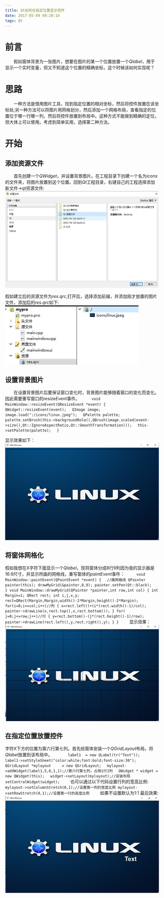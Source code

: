 ```yaml
---
title: Qt如何在指定位置显示控件
date: 2017-05-09 09:20:14
tags: Qt
---
```

# 前言
　　假如窗体背景为一张图片，想要在图片的某一个位置放置一个*Qlabel*，用于显示一个实时变量，但又不知道这个位置的精确坐标，这个时候该如何实现呢？
# 思路
　　一种方法是借用图片工具，找到指定位置的相对坐标，然后将控件放置在该坐标处;另一种方法可以将图片用网格划分，然后添加一个网格布局，查看指定的位置位于哪一行哪一列，然后将控件放置到布局中。这种方式不能做到精确的定位，但大体上可以使用。考虑到简单实用，选择第二种方法。
# 开始
## 添加资源文件
　　首先创建一个*QWidget*，并设置背景图片。在工程目录下创建一个名为*icons*的文件夹，将图片放置到这个位置。回到*Qt*工程目录，右键自己的工程选择添加新文件->*qt*资源文件: ![Alt text](qt-widget-designated-location/qrc.jpg)

假如建立后的资源文件为*res.qrc*,打开后，选择添加前缀，并添加刚才放置的图片文件，添加后的*res.qrc*如下:![Alt text](qt-widget-designated-location/res-qrc.jpg)
## 设置背景图片
　　在设置背景图片后要保证窗口变化时，背景图片能够随着窗口的变化而变化。因此需要重写窗口的*resizeEvent*事件。
　　```
void MainWindow::resizeEvent(QResizeEvent *event)
{
　QWidget::resizeEvent(event);
　QImage image;
　image.load(":/icons/linux.jpeg");
　QPalette palette;
　palette.setBrush(this->backgroundRole(),QBrush(image.scaled(event->size(),Qt::IgnoreAspectRatio,Qt::SmoothTransformation)));
　this->setPalette(palette);
　}
　　```
<!--more-->
显示效果如下：![Alt text](qt-widget-designated-location/linux.jpg)
## 将窗体网格化
假如我想在X字符下面显示一个*Qlabel*，现将窗体分成8行9列因为我的显示器是16:9尺寸，并显示所画的网格线，重写窗体的*paintEvent*事件：
　　```
 void MainWindow::paintEvent(QPaintEvent *event)
 {
　//画网格线
  QPainter painter(this);
  drawMyGrid(&painter,8,9);
  painter.setPen(Qt::black);
　}
 void MainWindow::drawMyGrid(QPainter *painter,int row,int col)
 {
  int Margin=1;
  QRect rect;
  int i,j,x,y;
  rect=QRect(Margin,Margin,width()-2*Margin,height()-2*Margin);
  for(i=0;i<=col;i++)//列
  {
   x=rect.left()+(i*(rect.width()-1)/col);
   painter->drawLine(x,rect.top(),x,rect.bottom());
  }
  for( j=0;j<=row;j++)//行
  {
   y=rect.bottom()-(j*(rect.height()-1)/row);
   painter->drawLine(rect.left(),y,rect.right(),y);
  }
}
　　```
显示效果：![Alt text](qt-widget-designated-location/grid.jpg)
## 在指定位置放置控件
字符X下方的位置为第六行第七列。首先给窗体安装一个*QGridLayout*布局，将*Qlabel*放置到该布局中。
　　```
　label1  = new QLabel(tr("Text"));
　label1->setStyleSheet("color:white;font:bold;font-size:30");
　QGridLayout *mylayout     = new QGridLayout;
　mylayout->addWidget(label1,5,6,1,1);//第六行第七列，占用1行1列
　QWidget * widget = new QWidget(this);
　widget->setLayout(mylayout);//安装布局
　setCentralWidget(widget);
　　```
也可以通过以下代码设置行列的宽高比例:
　　```
 mylayout->setColumnStretch(0,1);//设置第一列的宽度比例
 mylayout->setRowStretch(0,1);//设置第一行的高度比例
　　```
如果不设置默认为1:1
最后效果:![Alt text](qt-widget-designated-location/final.jpg)
